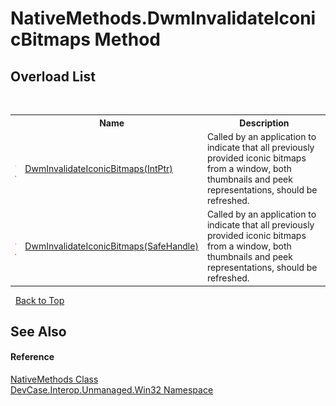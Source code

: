# NativeMethods.DwmInvalidateIconicBitmaps Method 
 


## Overload List
&nbsp;<table><tr><th></th><th>Name</th><th>Description</th></tr><tr><td>![Public method](media/pubmethod.gif "Public method")![Static member](media/static.gif "Static member")</td><td><a href="M_DevCase_Interop_Unmanaged_Win32_NativeMethods_DwmInvalidateIconicBitmaps">DwmInvalidateIconicBitmaps(IntPtr)</a></td><td>
Called by an application to indicate that all previously provided iconic bitmaps from a window, both thumbnails and peek representations, should be refreshed.</td></tr><tr><td>![Public method](media/pubmethod.gif "Public method")![Static member](media/static.gif "Static member")</td><td><a href="M_DevCase_Interop_Unmanaged_Win32_NativeMethods_DwmInvalidateIconicBitmaps_1">DwmInvalidateIconicBitmaps(SafeHandle)</a></td><td>
Called by an application to indicate that all previously provided iconic bitmaps from a window, both thumbnails and peek representations, should be refreshed.</td></tr></table>&nbsp;
<a href="#nativemethods.dwminvalidateiconicbitmaps-method">Back to Top</a>

## See Also


#### Reference
<a href="T_DevCase_Interop_Unmanaged_Win32_NativeMethods">NativeMethods Class</a><br /><a href="N_DevCase_Interop_Unmanaged_Win32">DevCase.Interop.Unmanaged.Win32 Namespace</a><br />